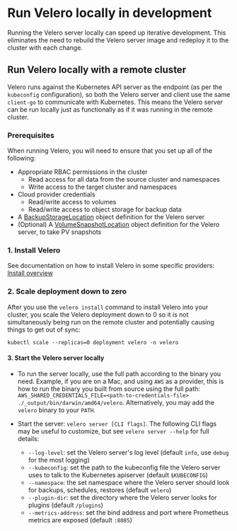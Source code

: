 # Run Velero locally in development

Running the Velero server locally can speed up iterative development. This eliminates the need to rebuild the Velero server
image and redeploy it to the cluster with each change.

## Run Velero locally with a remote cluster

Velero runs against the Kubernetes API server as the endpoint (as per the `kubeconfig` configuration), so both the Velero server and client use the same `client-go` to communicate with Kubernetes. This means the Velero server can be run locally just as functionally as if it was running in the remote cluster.

### Prerequisites

When running Velero, you will need to ensure that you set up all of the following:

* Appropriate RBAC permissions in the cluster
  * Read access for all data from the source cluster and namespaces
  * Write access to the target cluster and namespaces
* Cloud provider credentials
  * Read/write access to volumes
  * Read/write access to object storage for backup data
* A [BackupStorageLocation][20] object definition for the Velero server
* (Optional) A [VolumeSnapshotLocation][21] object definition for the Velero server, to take PV snapshots

### 1. Install Velero

See documentation on how to install Velero in some specific providers: [Install overview][22]

### 2. Scale deployment down to zero

After you use the `velero install` command to install Velero into your cluster, you scale the Velero deployment down to 0 so it is not simultaneously being run on the remote cluster and potentially causing things to get out of sync:

`kubectl scale --replicas=0 deployment velero -n velero`

#### 3. Start the Velero server locally

* To run the server locally, use the full path according to the binary you need. Example, if you are on a Mac, and using `AWS` as a provider, this is how to run the binary you built from source using the full path: `AWS_SHARED_CREDENTIALS_FILE=<path-to-credentials-file> ./_output/bin/darwin/amd64/velero`. Alternatively, you may add the `velero` binary to your `PATH`.

* Start the server: `velero server [CLI flags]`. The following CLI flags may be useful to customize, but see `velero server --help` for full details:
  * `--log-level`: set the Velero server's log level (default `info`, use `debug` for the most logging)
  * `--kubeconfig`: set the path to the kubeconfig file the Velero server uses to talk to the Kubernetes apiserver (default `$KUBECONFIG`)
  * `--namespace`: the set namespace where the Velero server should look for backups, schedules, restores (default `velero`)
  * `--plugin-dir`: set the directory where the Velero server looks for plugins (default `/plugins`)
  * `--metrics-address`: set the bind address and port where Prometheus metrics are exposed (default `:8085`)

[15]: https://docs.aws.amazon.com/cli/latest/topic/config-vars.html#the-shared-credentials-file
[16]: https://cloud.google.com/docs/authentication/getting-started#setting_the_environment_variable
[17]: https://aws.amazon.com/quickstart/architecture/heptio-kubernetes/
[18]: https://eksctl.io/
[20]: api-types/backupstoragelocation.md
[21]: api-types/volumesnapshotlocation.md
[22]: install-overview/